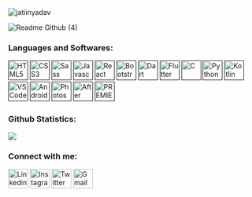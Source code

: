 <img src="https://komarev.com/ghpvc/?username=jatiinyadav&label=Profile+Views" alt="jatiinyadav" />

![Readme Github (4)](https://user-images.githubusercontent.com/73248007/120210144-15dce300-c24d-11eb-81fd-e72ee2aacfa8.png)

<!-- ### Hi, I'm Jatin Yadav 👋

[![Linkedin Badge](https://img.shields.io/badge/-jatiinyadav-blue?style=social&logo=Linkedin&logoColor=blue&link=https://www.linkedin.com/in/jatiinyadav)](https://www.linkedin.com/in/jatiinyadav/)
[![Twitter Badge](http://img.shields.io/badge/-@jatiin_yadav-1ca0f1?style=social&logo=twitter&logoColor=blue&link=https://twitter.com/jatiin_yadav)](https://twitter.com/jatiin_yadav) 
[![Gmail Badge](https://img.shields.io/badge/-GMail-c14438?style=social&logo=Gmail&logoColor=red&link=mailto:jatin27yadav@gmail.com)](mailto:jatin27yadav@gmail.com) -->


 <!--<img src="https://github-hero-readme.vercel.app/api?username=jatiinyadav&linkedin=jatiinyadav&twitter=jatiin_yadav&description=App Developer | Web Developer | Video Editor" width="100%">-->


### Languages and Softwares:

<a href = "" ><img width="40px" src="https://img.icons8.com/color/48/000000/html-5.png" title = " HTML5"  /></a>
<a href = "" ><img width="40px" src="https://img.icons8.com/color/48/000000/css3.png" title = " CSS3"  /></a>
<a href = "" ><img width="40px" src="https://img.icons8.com/color/48/000000/sass.png" title = " Sass"  /></a>
<a href = "" ><img width="40px" src="https://img.icons8.com/color/48/000000/javascript.png" title="Javascript"/></a>
<a href = "" ><img width="40px" src="https://img.icons8.com/color/48/000000/react-native.png" title="React"/></a>
<a href = "" ><img width="40px" src="https://img.icons8.com/color/48/000000/bootstrap.png" title = "Bootstrap"/></a>
<a href = "" ><img width="40px" src="https://img.icons8.com/color/48/000000/dart.png" title = "Dart"/></a>
<a href = "" ><img width="40px" src="https://img.icons8.com/color/48/000000/flutter.png" title="Flutter"/></a>
<a href = "" ><img width="40px" src="https://img.icons8.com/color/48/c-programming.png" title="C"/></a>
<a href = "" ><img width="40px" src="https://img.icons8.com/color/4x/000000/python.png" title="Python"/></a>
<a href = "" ><img width="40px" src="https://img.icons8.com/color/48/000000/kotlin.png" title="Kotlin"/></a>
<a href = "" ><img width="40px" src="https://img.icons8.com/color/48/000000/visual-studio-code-2019.png" title = "VSCode"/></a>
<a href = "" ><img width="40px" src="https://1.bp.blogspot.com/-LgTa-xDiknI/X4EflN56boI/AAAAAAAAPuk/24YyKnqiGkwRS9-_9suPKkfsAwO4wHYEgCLcBGAsYHQ/s0/image9.png" alt ="Android-Studio"/></a>
<a href = "" ><img width="40px" src="https://img.icons8.com/color/48/000000/adobe-photoshop.png" title = "Photoshop"/></a>
<a href = "" ><img width="40px" src="https://img.icons8.com/color/48/000000/adobe-after-effects.png" title = "After Effects"/></a>
<a href = "" ><img width="40px" src="https://img.icons8.com/color/48/000000/adobe-premiere-pro.png" title = "PREMIERE PRO"/></a>
 
### Github Statistics:
<img src="https://github-readme-stats.vercel.app/api?username=jatiinyadav&&show_icons=true&count_private=true&theme=algolia" />

### Connect with me:
<a href="https://www.linkedin.com/in/jatiinyadav/"><img width="40px" src="https://img.icons8.com/color/8x/000000/linkedin.png" title="Linkedin"/></a>
<a href="https://www.instagram.com/jatiin_yadav"><img width="40px" src="https://img.icons8.com/fluent/48/000000/instagram-new.png" title="Instagram"/></a>
<a href="https://twitter.com/jatiin_yadav"><img width="40px" src="https://img.icons8.com/fluent/48/000000/twitter.png" title="Twitter"/></a>
<a href="mailto:jatiinhere@gmail.com"><img width="40px" src="https://img.icons8.com/fluent/48/000000/gmail.png" title="Gmail"/></a>
